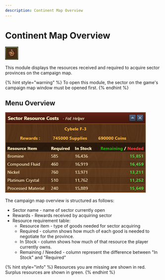 ```yaml
--- 
description: Continent Map Overview 
--- 
```


# Continent Map Overview

![Icon](./.images/Icon.png)

This module displays the resources received and required to acquire sector provinces on the campaign map.

{% hint style="warning" %}
To open this module, the sector on the game's campaign map window must be opened first.
{% endhint %}

## Menu Overview

![Menu Layout](./.images/Menu-layout.png)

The campaign map overview is structured as follows:

 - Sector name - name of sector currently open
 - Rewards - Rewards received by acquiring sector
 - Resource requirement table:
   - Resource item - type of goods needed for sector acquiring
   - Required - column shows how much of each good is needed to negotiate for the province.
   - In Stock - column shows how much of that resource the player currently owns.
   - Remaining / Needed - column represent the difference between "In Stock" and "Required"

{% hint style="info" %}
Resources you are missing are shown in red. Surplus resources are shown in green.
{% endhint %}
